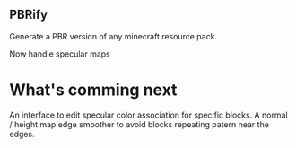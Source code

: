 ## PBRify

Generate a PBR version of any minecraft resource pack.

Now handle specular maps

# What's comming next

An interface to edit specular color association for specific blocks.
A normal / height map edge smoother to avoid blocks repeating patern near the edges.
